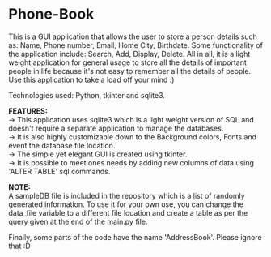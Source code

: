 # Phone-Book
This is a GUI application that allows the user to store a person details such as: Name, Phone number, Email, Home City, Birthdate. 
Some functionality of the application include: Search, Add, Display, Delete.
All in all, it is a light weight application for general usage to store all the details of important people in life because it's not easy to remember all the details of people. 
Use this application to take a load off your mind :)

Technologies used: Python, tkinter and sqlite3. 

**FEATURES:**<br>
-> This application uses sqlite3 which is a light weight version of SQL and doesn't require a separate application to manage the databases.<br>
-> It is also highly customizable down to the Background colors, Fonts and event the database file location.<br>
-> The simple yet elegant GUI is created using tkinter.<br>
-> It is possible to meet ones needs by adding new columns of data using 'ALTER TABLE' sql commands.<br>

**NOTE:**<br>
A sampleDB file is included in the repository which is a list of randomly generated information. To use it for your own use, you can change the data_file variable to a different file location and create a table as per the query given at the end of the main.py file.

Finally, some parts of the code have the name 'AddressBook'. Please ignore that :D
